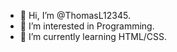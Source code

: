 - 👋 Hi, I’m @ThomasL12345.
- 👀 I’m interested in Programming.
- 🌱 I’m currently learning HTML/CSS.

<!---
ThomasL12345/ThomasL12345 is a ✨ special ✨ repository because its `README.md` (this file) appears on your GitHub profile.
You can click the Preview link to take a look at your changes.
--->

